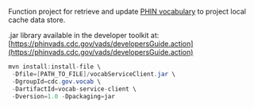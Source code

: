 Function project for retrieve and update [PHIN vocabulary](https://phinvads.cdc.gov/vads/searchVocab.action) to project local cache data store.

.jar library available in the developer toolkit at: [https://phinvads.cdc.gov/vads/developersGuide.action](https://phinvads.cdc.gov/vads/developersGuide.action)

```java
mvn install:install-file \
 -Dfile=[PATH_TO_FILE]/vocabServiceClient.jar \
 -DgroupId=cdc.gov.vocab \
 -DartifactId=vocab-service-client \
 -Dversion=1.0 -Dpackaging=jar
```
